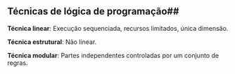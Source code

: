 ## Técnicas de lógica de programação##

**Técnica linear**: Execução sequenciada, recursos limitados, única dimensão.

**Técnica estrutural**: Não linear.

**Técnica modular**: Partes independentes controladas por um conjunto de regras.
